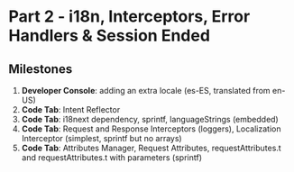 # Part 2 - i18n, Interceptors, Error Handlers & Session Ended

## Milestones

1. **Developer Console**: adding an extra locale (es-ES, translated from en-US)
2. **Code Tab**: Intent Reflector
3. **Code Tab**: i18next dependency, sprintf, languageStrings (embedded)
4. **Code Tab**: Request and Response Interceptors (loggers), Localization Interceptor (simplest, sprintf but no arrays)
5. **Code Tab**: Attributes Manager, Request Attributes, requestAttributes.t and requestAttributes.t with parameters (sprintf)